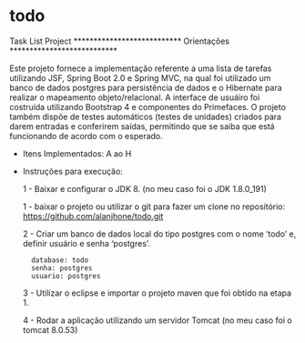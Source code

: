 # todo
Task List Project
*************************** Orientações ***************************

Este projeto fornece a implementação referente a uma lista de tarefas utilizando JSF, Spring Boot 2.0 e Spring MVC,
na qual foi utilizado um banco de dados postgres para persistência de dados e o Hibernate para realizar o mapeamento 
objeto/relacional. A interface de usuáiro foi costruída utilizando Bootstrap 4 e componentes do Primefaces. 
O projeto também dispõe de testes automáticos (testes de unidades) criados para darem entradas e conferirem saídas, 
permitindo que se saiba que está funcionando de acordo com o esperado.

* Itens Implementados: A ao H

* Instruções para execução:

    1 - Baixar e configurar o JDK 8. (no meu caso foi o JDK 1.8.0_191)

    1 - baixar o projeto ou utilizar o git para fazer um clone no repositório: https://github.com/alanjhone/todo.git

    2 -  Criar um banco de dados local do tipo postgres com o nome ‘todo’ e, definir usuário e senha ‘postgres’.

        database: todo
        senha: postgres
        usuario: postgres

    3 - Utilizar o eclipse e importar o projeto maven que foi obtido na etapa 1.
    
    4 - Rodar a aplicação utilizando um servidor Tomcat (no meu caso foi o tomcat 8.0.53)

